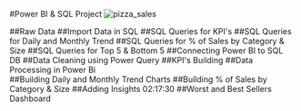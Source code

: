 #Power BI & SQL Project 
![pizza_sales](https://github.com/PLThabangR/Power-BI-SQL-Pizza_Sales-Project/assets/39111822/b6e9dfb3-9b48-4fec-9729-d19e9e42d9af)

##Raw Data 
##Import Data in SQL 
##SQL Queries for KPI's 
##SQL Queries for Daily and Monthly Trend 
##SQL Queries for % of Sales by Category & Size 
##SQL Queries for Top 5 & Bottom 5 
##Connecting Power BI to SQL DB 
##Data Cleaning using Power Query 
##KPI's Building 
##Data Processing in Power Bi  
##Building Daily and Monthly Trend Charts 
##Building % of Sales by Category & Size 
##Adding Insights 02:17:30
##Worst and Best Sellers Dashboard 
